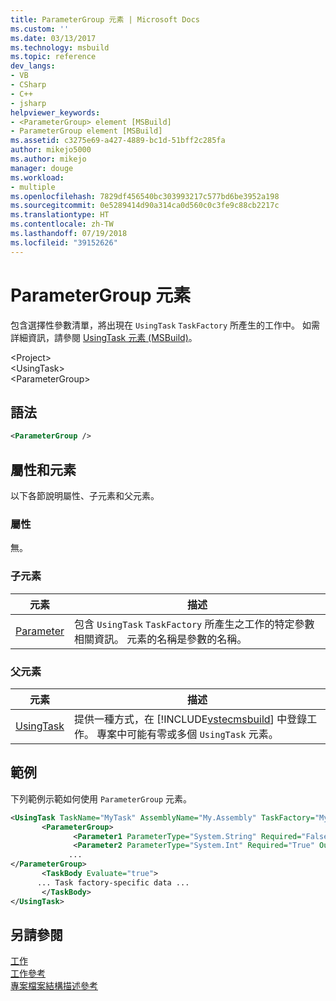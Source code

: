 ```yaml
---
title: ParameterGroup 元素 | Microsoft Docs
ms.custom: ''
ms.date: 03/13/2017
ms.technology: msbuild
ms.topic: reference
dev_langs:
- VB
- CSharp
- C++
- jsharp
helpviewer_keywords:
- <ParameterGroup> element [MSBuild]
- ParameterGroup element [MSBuild]
ms.assetid: c3275e69-a427-4889-bc1d-51bff2c285fa
author: mikejo5000
ms.author: mikejo
manager: douge
ms.workload:
- multiple
ms.openlocfilehash: 7829df456540bc303993217c577bd6be3952a198
ms.sourcegitcommit: 0e5289414d90a314ca0d560c0c3fe9c88cb2217c
ms.translationtype: HT
ms.contentlocale: zh-TW
ms.lasthandoff: 07/19/2018
ms.locfileid: "39152626"
---
```

# <a name="parametergroup-element"></a>ParameterGroup 元素
包含選擇性參數清單，將出現在 `UsingTask` `TaskFactory` 所產生的工作中。 如需詳細資訊，請參閱 [UsingTask 元素 (MSBuild)](../msbuild/usingtask-element-msbuild.md)。  

 \<Project>  
 \<UsingTask>  
 \<ParameterGroup>  

## <a name="syntax"></a>語法  

```xml  
<ParameterGroup />  
```  

## <a name="attributes-and-elements"></a>屬性和元素  
 以下各節說明屬性、子元素和父元素。  

### <a name="attributes"></a>屬性  
 無。  

### <a name="child-elements"></a>子元素  

|元素|描述|  
|-------------|-----------------|  
|[Parameter](../msbuild/parameter-element.md)|包含 `UsingTask` `TaskFactory` 所產生之工作的特定參數相關資訊。 元素的名稱是參數的名稱。|  

### <a name="parent-elements"></a>父元素  

|元素|描述|  
|-------------|-----------------|  
|[UsingTask](../msbuild/usingtask-element-msbuild.md)|提供一種方式，在 [!INCLUDE[vstecmsbuild](../extensibility/internals/includes/vstecmsbuild_md.md)] 中登錄工作。 專案中可能有零或多個 `UsingTask` 元素。|  

## <a name="example"></a>範例  
 下列範例示範如何使用 `ParameterGroup` 元素。  

```xml  
<UsingTask TaskName="MyTask" AssemblyName="My.Assembly" TaskFactory="MyTaskFactory">  
       <ParameterGroup>  
              <Parameter1 ParameterType="System.String" Required="False" Output="False"/>  
              <Parameter2 ParameterType="System.Int" Required="True" Output="False"/>  
             ...  
</ParameterGroup>  
       <TaskBody Evaluate="true">  
      ... Task factory-specific data ...  
       </TaskBody>  
</UsingTask>  
```  

## <a name="see-also"></a>另請參閱  
 [工作](../msbuild/msbuild-tasks.md)   
 [工作參考](../msbuild/msbuild-task-reference.md)   
 [專案檔案結構描述參考](../msbuild/msbuild-project-file-schema-reference.md)
